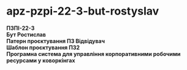 # apz-pzpi-22-3-but-rostyslav

**ПЗПІ-22-3**  
**Бут Ростислав**  
**Патерн проєктування ПЗ Відвідувач**  
**Шаблон проєктування ПЗ2**  
**Програмна система для управління корпоративними робочими ресурсами у коворкінгах**
#
